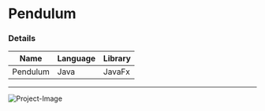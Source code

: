 # Pendulum

### Details
| Name | Language | Library | 
|------|----------|---------|
| Pendulum | Java | JavaFx |
---
![Project-Image]()